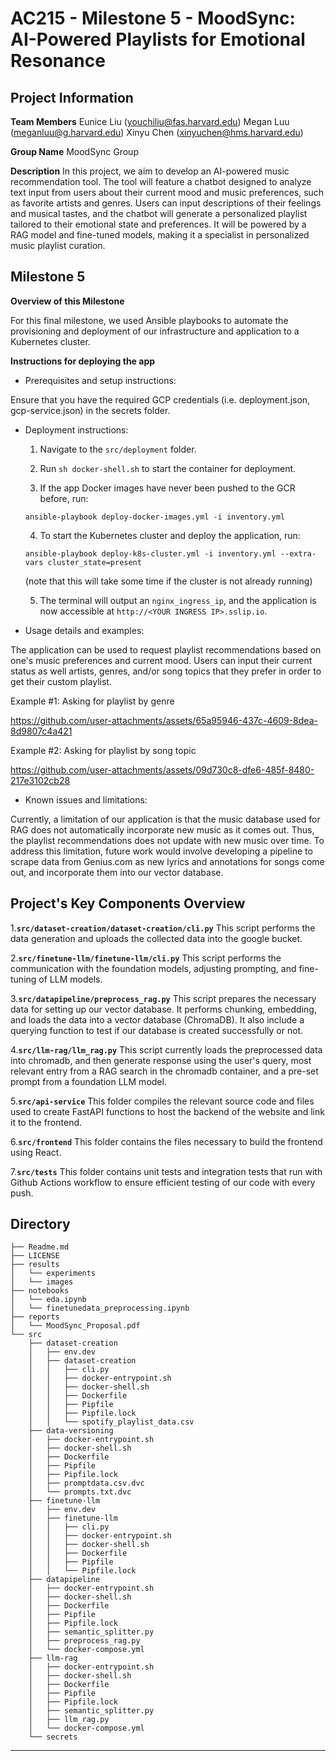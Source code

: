 

# AC215 - Milestone 5 - MoodSync: AI-Powered Playlists for Emotional Resonance

## Project Information
**Team Members**
Eunice Liu (youchiliu@fas.harvard.edu)
Megan Luu (meganluu@g.harvard.edu)
Xinyu Chen (xinyuchen@hms.harvard.edu)

**Group Name**
MoodSync Group

**Description**
In this project, we aim to develop an AI-powered music recommendation tool. The tool will feature a chatbot designed to analyze text input from users about their current mood and music preferences, such as favorite artists and genres. Users can input descriptions of their feelings and musical tastes, and the chatbot will generate a personalized playlist tailored to their emotional state and preferences. It will be powered by a RAG model and fine-tuned models, making it a specialist in personalized music playlist curation.


## Milestone 5 ##

**Overview of this Milestone**

For this final milestone, we used Ansible playbooks to automate the provisioning and deployment of our infrastructure and application to a Kubernetes cluster.

**Instructions for deploying the app**

- Prerequisites and setup instructions:
  
Ensure that you have the required GCP credentials (i.e. deployment.json, gcp-service.json) in the secrets folder.

- Deployment instructions:

  1. Navigate to the `src/deployment` folder.

  2. Run `sh docker-shell.sh` to start the container for deployment.

  3. If the app Docker images have never been pushed to the GCR before, run:

  ```ansible-playbook deploy-docker-images.yml -i inventory.yml```

  4. To start the Kubernetes cluster and deploy the application, run:

  ```ansible-playbook deploy-k8s-cluster.yml -i inventory.yml --extra-vars cluster_state=present```

  (note that this will take some time if the cluster is not already running)

  5. The terminal will output an `nginx_ingress_ip`, and the application is now accessible at `http://<YOUR INGRESS IP>.sslip.io`.

- Usage details and examples:
  
The application can be used to request playlist recommendations based on one's music preferences and current mood. Users can input their current status as well artists, genres, and/or song topics that they prefer in order to get their custom playlist.

Example #1: Asking for playlist by genre

https://github.com/user-attachments/assets/65a95946-437c-4609-8dea-8d9807c4a421


Example #2: Asking for playlist by song topic

https://github.com/user-attachments/assets/09d730c8-dfe6-485f-8480-217e3102cb28

  
- Known issues and limitations:
  
Currently, a limitation of our application is that the music database used for RAG does not automatically incorporate new music as it comes out. Thus, the playlist recommendations does not update with new music over time. To address this limitation, future work would involve developing a pipeline to scrape data from Genius.com as new lyrics and annotations for songs come out, and incorporate them into our vector database.


## Project's Key Components Overview

1.**`src/dataset-creation/dataset-creation/cli.py`**
   This script performs the data generation and uploads the collected data into the google bucket.

2.**`src/finetune-llm/finetune-llm/cli.py`**
   This script performs the communication with the foundation models, adjusting prompting, and fine-tuning of LLM models.

3.**`src/datapipeline/preprocess_rag.py`**
   This script prepares the necessary data for setting up our vector database. It performs chunking, embedding, and loads the data into a vector database (ChromaDB). It also include a querying function to test if our database is created successfully or not.

4.**`src/llm-rag/llm_rag.py`**
   This script currently loads the preprocessed data into chromadb, and then generate response using the user's query, most relevant entry from a RAG search in the chromadb container, and a pre-set prompt from a foundation LLM model.

5.**`src/api-service`**
   This folder compiles the relevant source code and files used to create FastAPI functions to host the backend of the website and link it to the frontend.

6.**`src/frontend`**
   This folder contains the files necessary to build the frontend using React.

7.**`src/tests`**
   This folder contains unit tests and integration tests that run with Github Actions workflow to ensure efficient testing of our code with every push.

## Directory

```
├── Readme.md
├── LICENSE
├── results
│   └── experiments
│   └── images
├── notebooks
│   └── eda.ipynb
│   └── finetunedata_preprocessing.ipynb
├── reports
│   └── MoodSync_Proposal.pdf
└── src
    ├── dataset-creation
    │   ├── env.dev
    │   ├── dataset-creation
    │   │   ├── cli.py
    │   │   ├── docker-entrypoint.sh
    │   │   ├── docker-shell.sh
    │   │   ├── Dockerfile
    │   │   ├── Pipfile
    │   │   ├── Pipfile.lock
    │   │   └── spotify_playlist_data.csv
    ├── data-versioning
    │   ├── docker-entrypoint.sh
    │   ├── docker-shell.sh
    │   ├── Dockerfile
    │   ├── Pipfile
    │   ├── Pipfile.lock
    │   ├── promptdata.csv.dvc
    │   └── prompts.txt.dvc
    ├── finetune-llm
    │   ├── env.dev
    │   ├── finetune-llm
    │   │   ├── cli.py
    │   │   ├── docker-entrypoint.sh
    │   │   ├── docker-shell.sh
    │   │   ├── Dockerfile
    │   │   ├── Pipfile
    │   │   └── Pipfile.lock
    ├── datapipeline
    │   ├── docker-entrypoint.sh
    │   ├── docker-shell.sh
    │   ├── Dockerfile
    │   ├── Pipfile
    │   ├── Pipfile.lock
    │   ├── semantic_splitter.py
    │   ├── preprocess_rag.py
    │   └── docker-compose.yml
    ├── llm-rag
    │   ├── docker-entrypoint.sh
    │   ├── docker-shell.sh
    │   ├── Dockerfile
    │   ├── Pipfile
    │   ├── Pipfile.lock
    │   ├── semantic_splitter.py
    │   ├── llm_rag.py
    │   └── docker-compose.yml
    └── secrets

```
----
